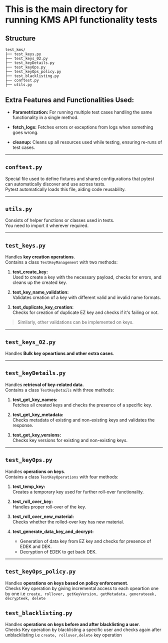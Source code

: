 # This is the main directory for running KMS API functionality tests

## Structure
```
test_kms/
├── test_keys.py 
├── test_keys_02.py 
├── test_keyDetails.py 
├── test_keyOps.py  
├── test_keyOps_policy.py
├── test_blacklisting.py
├── conftest.py       
├── utils.py
```


## Extra Features and Functionalities Used:

- **Parametrization:** For running multiple test cases handling the same functionality in a single method.

- **fetch_logs:** Fetches errors or exceptions from logs when something goes wrong.

- **cleanup:** Cleans up all resources used while testing, ensuring re-runs of test cases.

---

## `conftest.py`

Special file used to define fixtures and shared configurations that pytest can automatically discover and use across tests.  
Pytest automatically loads this file, aiding code reusability.

---

## `utils.py`

Consists of helper functions or classes used in tests.  
You need to import it wherever required.

---

## `test_keys.py`

Handles **key creation operations**.  
Contains a class `TestKeyManagement` with two methods:

1. **test_create_key:**  
   Used to create a key with the necessary payload, checks for errors, and cleans up the created key.

2. **test_key_name_validation:**  
   Validates creation of a key with different valid and invalid name formats.

3. **test_duplicate_key_creation:**  
   Checks for creation of duplicate EZ key and checks if it's failing or not.

> Similarly, other validations can be implemented on keys.

---

## `test_keys_02.py`

Handles **Bulk key opeartions and other extra cases**.  

---

## `test_keyDetails.py`

Handles **retrieval of key-related data**.  
Contains a class `TestKeyDetails` with three methods:

1. **test_get_key_names:**  
   Fetches all created keys and checks the presence of a specific key.

2. **test_get_key_metadata:**  
   Checks metadata of existing and non-existing keys and validates the response.

3. **test_get_key_versions:**  
   Checks key versions for existing and non-existing keys.

---

## `test_keyOps.py`

Handles **operations on keys**.  
Contains a class `TestKeyOperations` with four methods:

1. **test_temp_key:**  
   Creates a temporary key used for further roll-over functionality.

2. **test_roll_over_key:**  
   Handles proper roll-over of the key.

3. **test_roll_over_new_material:**  
   Checks whether the rolled-over key has new material.

4. **test_generate_data_key_and_decrypt:**  
   - Generation of data key from EZ key and checks for presence of EDEK and DEK.  
   - Decryption of EDEK to get back DEK.

---

## `test_keyOps_policy.py`

Handles **operations on keys based on policy enforcement**.  
Checks Key operation by giving incremental access to each opeartion one by one
i.e `create, rollover, getKeyVersion, getMetadata, generateeek, decrypteek, delete`

## `test_blacklisting.py`

Handles **operations on keys before and after blacklisting a user**.  
Checks Key operation by blacklisting a specific user and checks again after unblacklisting
i.e `create, rollover,delete` key operation



